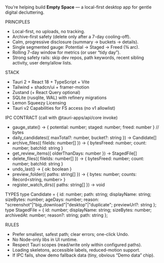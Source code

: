 You’re helping build **Empty Space** — a local-first desktop app for gentle digital decluttering.

PRINCIPLES

- Local-first, no uploads, no tracking.
- Archive-first safety (delete only after a 7-day cooling-off).
- Calm, progressive disclosure (summary → buckets → details).
- Single segmented gauge: Potential → Staged → Freed (¾ arc).
- Rolling 7-day window for metrics (or user “tidy day”).
- Strong safety rails: skip dev repos, path keywords, recent sibling activity, user deny/allow lists.

STACK

- Tauri 2 + React 18 + TypeScript + Vite
- Tailwind + shadcn/ui + framer-motion
- Zustand (+ React Query optional)
- SQLite (rusqlite, WAL) with refinery migrations
- Lemon Squeezy Licensing
- Tauri v2 Capabilities for FS access (no v1 allowlist)

IPC CONTRACT (call with @tauri-apps/api/core invoke)

- gauge_state() -> { potential: number; staged: number; freed: number } // bytes
- daily_candidates({ maxTotal?: number, bucket?: string }) -> Candidate[]
- archive_files({ fileIds: number[] }) -> { bytesFreed: number; count: number; batchId: string }
- get_review_items({ olderThanDays: number }) -> StagedFile[]
- delete_files({ fileIds: number[] }) -> { bytesFreed: number; count: number; batchId: string }
- undo_last() -> { ok: boolean }
- preview_folder({ paths: string[] }) -> { bytes: number; counts: Record<string, number> }
- register_watch_dirs({ paths: string[] }) -> void

TYPES
type Candidate = { id: number; path: string; displayName: string; sizeBytes: number; ageDays: number; reason: "screenshot"|"big_download"|"desktop"|"duplicate"; previewUrl?: string };
type StagedFile = { id: number; displayName: string; sizeBytes: number; archivedAt: number; reason?: string; path: string };

RULES

- Prefer smallest, safest path; clear errors; one-click Undo.
- No Node-only libs in UI runtime.
- Respect Tauri scopes (read/write only within configured paths).
- Loading skeletons, accessible labels, reduced-motion support.
- If IPC fails, show demo fallback data (tiny, obvious “Demo data” chip).
